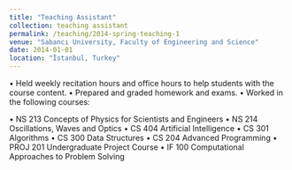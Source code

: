```yaml
---
title: "Teaching Assistant"
collection: teaching assistant
permalink: /teaching/2014-spring-teaching-1
venue: "Sabancı University, Faculty of Engineering and Science"
date: 2014-01-01
location: "İstanbul, Turkey"
---
```


• Held weekly recitation hours and office hours to help students with the course content.
• Prepared and graded homework and exams.
• Worked in the following courses:

  • NS 213 Concepts of Physics for Scientists and Engineers
  • NS 214 Oscillations, Waves and Optics
  • CS 404 Artificial Intelligence
  • CS 301 Algorithms
  • CS 300 Data Structures
  • CS 204 Advanced Programming
  • PROJ 201 Undergraduate Project Course
  • IF 100 Computational Approaches to Problem Solving 
  

